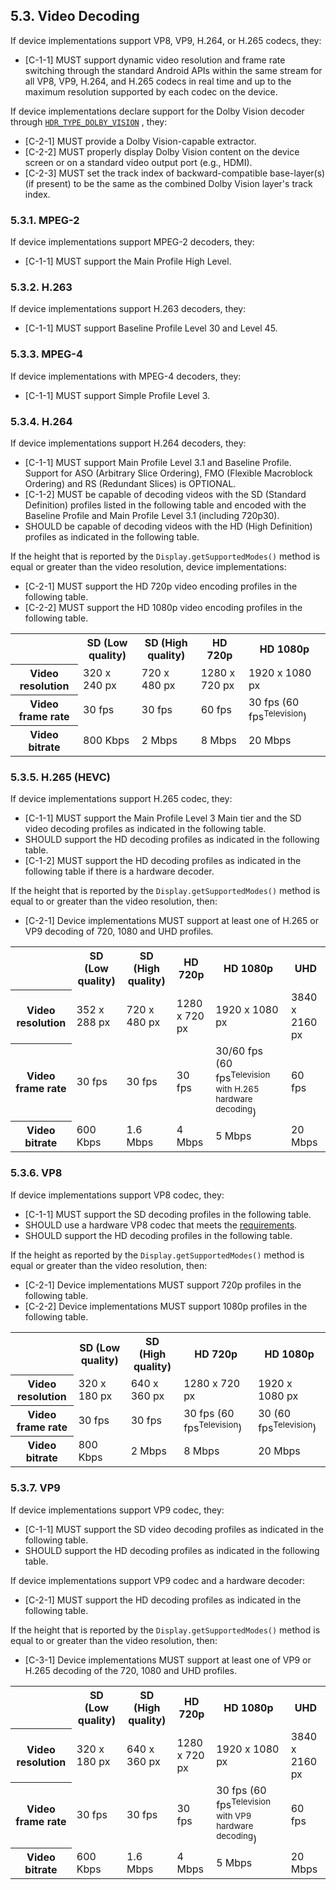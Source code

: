 ## 5.3\. Video Decoding

If device implementations support VP8, VP9, H.264, or H.265 codecs, they:

*   [C-1-1] MUST support dynamic video resolution and frame rate switching
through the standard Android APIs within the same stream for all VP8, VP9,
H.264, and H.265 codecs in real time and up to the maximum resolution supported
by each codec on the device.

If device implementations declare support for the Dolby Vision decoder through
[`HDR_TYPE_DOLBY_VISION`](https://developer.android.com/reference/android/view/Display.HdrCapabilities.html#HDR_TYPE_DOLBY_VISION)
, they:

*   [C-2-1] MUST provide a Dolby Vision-capable extractor.
*   [C-2-2] MUST properly display Dolby Vision content on the device screen or
on a standard video output port (e.g., HDMI).
*   [C-2-3] MUST set the track index of backward-compatible base-layer(s) (if
present) to be the same as the combined Dolby Vision layer's track index.

### 5.3.1\. MPEG-2

If device implementations support MPEG-2 decoders, they:

*   [C-1-1] MUST support the Main Profile High Level.

### 5.3.2\. H.263

If device implementations support H.263 decoders, they:

*   [C-1-1] MUST support Baseline Profile Level 30 and Level 45.

### 5.3.3\. MPEG-4

If device implementations with MPEG-4 decoders, they:

*   [C-1-1] MUST support Simple Profile Level 3.

### 5.3.4\. H.264

If device implementations support H.264 decoders, they:

*   [C-1-1] MUST support Main Profile Level 3.1 and Baseline Profile. Support
for ASO (Arbitrary Slice Ordering), FMO (Flexible Macroblock Ordering) and RS
(Redundant Slices) is OPTIONAL.
*   [C-1-2] MUST be capable of decoding videos with the SD (Standard Definition)
    profiles listed in the following table and encoded with the Baseline Profile
    and Main Profile Level 3.1 (including 720p30).
*   SHOULD be capable of decoding videos with the HD (High Definition) profiles
    as indicated in the following table.

If the height that is reported by the `Display.getSupportedModes()` method is
equal or greater than the video resolution, device implementations:

*   [C-2-1] MUST support the HD 720p video encoding profiles in the following
table.
*   [C-2-2] MUST support the HD 1080p video encoding profiles in the following
table.


<table>
 <tr>
    <th></th>
    <th>SD (Low quality)</th>
    <th>SD (High quality)</th>
    <th>HD 720p</th>
    <th>HD 1080p</th>
 </tr>
 <tr>
    <th>Video resolution</th>
    <td>320 x 240 px</td>
    <td>720 x 480 px</td>
    <td>1280 x 720 px</td>
    <td>1920 x 1080 px</td>
 </tr>
 <tr>
    <th>Video frame rate</th>
    <td>30 fps</td>
    <td>30 fps</td>
    <td>60 fps</td>
    <td>30 fps (60 fps<sup>Television</sup>)</td>
 </tr>
 <tr>
    <th>Video bitrate</th>
    <td>800 Kbps </td>
    <td>2 Mbps</td>
    <td>8 Mbps</td>
    <td>20 Mbps</td>
 </tr>
</table>

### 5.3.5\. H.265 (HEVC)


If device implementations support H.265 codec, they:

*   [C-1-1] MUST support the Main Profile Level 3 Main tier and the SD video
decoding profiles as indicated in the following table.
*   SHOULD support the HD decoding profiles as indicated in the following table.
*   [C-1-2] MUST support the HD decoding profiles as indicated in the following
table if there is a hardware decoder.

If the height that is reported by the `Display.getSupportedModes()` method is
equal to or greater than the video resolution, then:

*   [C-2-1] Device implementations MUST support at least one of H.265 or VP9
decoding of 720, 1080 and UHD profiles.

<table>
 <tr>
    <th></th>
    <th>SD (Low quality)</th>
    <th>SD (High quality)</th>
    <th>HD 720p</th>
    <th>HD 1080p</th>
    <th>UHD</th>
 </tr>
 <tr>
    <th>Video resolution</th>
    <td>352 x 288 px</td>
    <td>720 x 480 px</td>
    <td>1280 x 720 px</td>
    <td>1920 x 1080 px</td>
    <td>3840 x 2160 px</td>
 </tr>
 <tr>
    <th>Video frame rate</th>
    <td>30 fps</td>
    <td>30 fps</td>
    <td>30 fps</td>
    <td>30/60 fps (60 fps<sup>Television with H.265 hardware decoding</sup>)</td>
    <td>60 fps</td>
 </tr>
 <tr>
    <th>Video bitrate</th>
    <td>600 Kbps </td>
    <td>1.6 Mbps</td>
    <td>4 Mbps</td>
    <td>5 Mbps</td>
    <td>20 Mbps</td>
 </tr>
</table>


### 5.3.6\. VP8

If device implementations support VP8 codec, they:

*   [C-1-1] MUST support the SD decoding profiles in the following table.
*   SHOULD use a hardware VP8 codec that meets the
[requirements]("http://www.webmproject.org/hardware/rtc-coding-requirements/").
*   SHOULD support the HD decoding profiles in the following table.


If the height as reported by the `Display.getSupportedModes()` method is equal
or greater than the video resolution, then:

*   [C-2-1] Device implementations MUST support 720p profiles in the
following table.
*   [C-2-2] Device implementations MUST support 1080p profiles in the
following table.


<table>
 <tr>
    <th></th>
    <th>SD (Low quality)</th>
    <th>SD (High quality)</th>
    <th>HD 720p</th>
    <th>HD 1080p</th>
 </tr>
 <tr>
    <th>Video resolution</th>
    <td>320 x 180 px</td>
    <td>640 x 360 px</td>
    <td>1280 x 720 px</td>
    <td>1920 x 1080 px</td>
 </tr>
 <tr>
    <th>Video frame rate</th>
    <td>30 fps</td>
    <td>30 fps</td>
    <td>30 fps (60 fps<sup>Television</sup>)</td>
    <td>30 (60 fps<sup>Television</sup>)</td>
 </tr>
 <tr>
    <th>Video bitrate</th>
    <td>800 Kbps </td>
    <td>2 Mbps</td>
    <td>8 Mbps</td>
    <td>20 Mbps</td>
 </tr>
</table>


### 5.3.7\. VP9

If device implementations support VP9 codec, they:

*   [C-1-1] MUST support the SD video decoding profiles as indicated in the
following table.
*   SHOULD support the HD decoding profiles as indicated in the following table.

If device implementations support VP9 codec and a hardware decoder:

*   [C-2-1] MUST support the HD decoding profiles as indicated in the following
table.

If the height that is reported by the `Display.getSupportedModes()` method is
equal to or greater than the video resolution, then:

*   [C-3-1] Device implementations MUST support at least one of VP9 or H.265
decoding of the 720, 1080 and UHD profiles.

<table>
 <tr>
    <th></th>
    <th>SD (Low quality)</th>
    <th>SD (High quality)</th>
    <th>HD 720p</th>
    <th>HD 1080p</th>
    <th>UHD</th>
 </tr>
 <tr>
    <th>Video resolution</th>
    <td>320 x 180 px</td>
    <td>640 x 360 px</td>
    <td>1280 x 720 px</td>
    <td>1920 x 1080 px</td>
    <td>3840 x 2160 px</td>
 </tr>
 <tr>
    <th>Video frame rate</th>
    <td>30 fps</td>
    <td>30 fps</td>
    <td>30 fps</td>
    <td>30 fps (60 fps<sup>Television with VP9 hardware decoding</sup>)</td>
    <td>60 fps</td>
 </tr>
 <tr>
    <th>Video bitrate</th>
    <td>600 Kbps</td>
    <td>1.6 Mbps</td>
    <td>4 Mbps</td>
    <td>5 Mbps</td>
    <td>20 Mbps</td>
 </tr>
</table>

